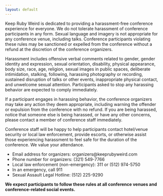 ```yaml
---
layout: default
---
```


<section class="white">

  Keep Ruby Weird is dedicated to providing a harassment-free conference
  experience for everyone. We do not tolerate harassment of conference
  participants in any form. Sexual language and imagery is not appropriate for any
  conference venue, including talks. Conference participants violating these rules
  may be sanctioned or expelled from the conference without a refund at the
  discretion of the conference organizers.

  Harassment includes offensive verbal comments related to gender, gender identity
  and expression, sexual orientation, disability, physical appearance, body size,
  race, age, religion, sexual images in public spaces, deliberate intimidation,
  stalking, following, harassing photography or recording, sustained disruption of
  talks or other events, inappropriate physical contact, and unwelcome sexual
  attention. Participants asked to stop any harassing behavior are expected to
  comply immediately.

  If a participant engages in harassing behavior, the conference organizers may
  take any action they deem appropriate, including warning the offender or
  expulsion from the conference with no refund. If you are being harassed, notice
  that someone else is being harassed, or have any other concerns, please contact
  a member of conference staff immediately.

  Conference staff will be happy to help participants contact hotel/venue security
  or local law enforcement, provide escorts, or otherwise assist those
  experiencing harassment to feel safe for the duration of the conference. We
  value your attendance.

</section>

<section class="white">

  <ul class="bulleted">
    <li> Email address for organizers: organizers@keeprubyweird.com</li>
    <li>Phone number for organizers: (321) 549-7766</li>
    <li>Local law enforcement (non-emergency): 311 or (512) 974-5750</li>
    <li>In an emergency, call 911</li>
    <li>Sexual Assault Legal Hotline: (512) 225-9290</li>
  </ul>

</section>

<section class="white">

  **We expect participants to follow these rules at all conference venues and
  conference-related social events.**

</section>
